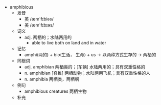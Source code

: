 - amphibious
  - 发音
    - 英 /æm'fɪbiəs/
    - 美 /æm'fɪbɪəs/
  - 词义
    - adj. 两栖的；水陆两用的
      - able to live both on land and in water
  - 记忆
    - amphi(两的) + bio(生活， 生命) + us → 以两种方式生存的 → 两栖的
  - 同根词
    - adj. amphibian 两栖类的；[车辆] 水陆两用的；具有双重性格的
    - n. amphibian [脊椎] 两栖动物；水陆两用飞机；具有双重性格的人
    - n. amphibia 两栖类，两栖纲
  - 例句
    - amphibious creatures 两栖生物
  - 补充